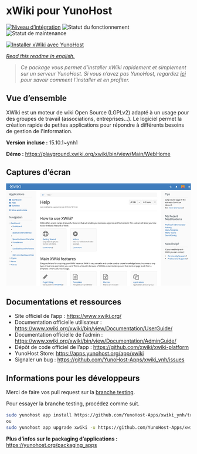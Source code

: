 <!--
N.B.: This README was automatically generated by https://github.com/YunoHost/apps/tree/master/tools/README-generator
It shall NOT be edited by hand.
-->

# xWiki pour YunoHost

[![Niveau d’intégration](https://dash.yunohost.org/integration/xwiki.svg)](https://dash.yunohost.org/appci/app/xwiki) ![Statut du fonctionnement](https://ci-apps.yunohost.org/ci/badges/xwiki.status.svg) ![Statut de maintenance](https://ci-apps.yunohost.org/ci/badges/xwiki.maintain.svg)

[![Installer xWiki avec YunoHost](https://install-app.yunohost.org/install-with-yunohost.svg)](https://install-app.yunohost.org/?app=xwiki)

*[Read this readme in english.](./README.md)*

> *Ce package vous permet d’installer xWiki rapidement et simplement sur un serveur YunoHost.
Si vous n’avez pas YunoHost, regardez [ici](https://yunohost.org/#/install) pour savoir comment l’installer et en profiter.*

## Vue d’ensemble

XWiki est un moteur de wiki Open Source (LGPLv2) adapté à un usage pour des groupes de travail (associations, entreprises…). Le logiciel permet la création rapide de petites applications pour répondre à différents besoins de gestion de l'information.

**Version incluse :** 15.10.1~ynh1

**Démo :** https://playground.xwiki.org/xwiki/bin/view/Main/WebHome

## Captures d’écran

![Capture d’écran de xWiki](./doc/screenshots/XWiki-standard-help.jpg)

## Documentations et ressources

* Site officiel de l’app : <https://www.xwiki.org/>
* Documentation officielle utilisateur : <https://www.xwiki.org/xwiki/bin/view/Documentation/UserGuide/>
* Documentation officielle de l’admin : <https://www.xwiki.org/xwiki/bin/view/Documentation/AdminGuide/>
* Dépôt de code officiel de l’app : <https://github.com/xwiki/xwiki-platform>
* YunoHost Store: <https://apps.yunohost.org/app/xwiki>
* Signaler un bug : <https://github.com/YunoHost-Apps/xwiki_ynh/issues>

## Informations pour les développeurs

Merci de faire vos pull request sur la [branche testing](https://github.com/YunoHost-Apps/xwiki_ynh/tree/testing).

Pour essayer la branche testing, procédez comme suit.

``` bash
sudo yunohost app install https://github.com/YunoHost-Apps/xwiki_ynh/tree/testing --debug
ou
sudo yunohost app upgrade xwiki -u https://github.com/YunoHost-Apps/xwiki_ynh/tree/testing --debug
```

**Plus d’infos sur le packaging d’applications :** <https://yunohost.org/packaging_apps>